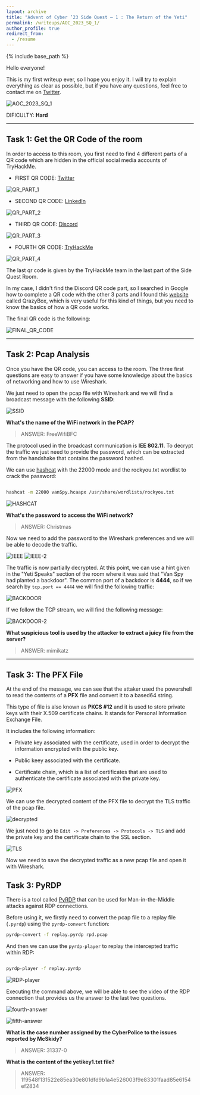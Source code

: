 ```yaml
---
layout: archive
title: "Advent of Cyber ’23 Side Quest — 1 : The Return of the Yeti"
permalink: /writeups/AOC_2023_SQ_1/
author_profile: true
redirect_from:
  - /resume
---
```


{% include base_path %}

Hello everyone! 

This is my first writeup ever, so I hope you enjoy it. I will try to explain everything as clear as possible, but if you have any questions, feel free to contact me on [Twitter](https://twitter.com/mariooo_02).

![AOC_2023_SQ_1](/_writeups/images/side-quest-1-header.png)

DIFICULTY: **Hard**


---

## Task 1: Get the QR Code of the room

In order to access to this room, you first need to find 4 different parts of a QR code which are hidden in the official
social media accounts of TryHackMe.

- FIRST QR CODE: [Twitter](https://twitter.com/RealTryHackMe/status/1730184898365767880)

![QR_PART_1](/_writeups/images/twitter-qr-part.png)

- SECOND QR CODE: [LinkedIn](https://www.linkedin.com/posts/tryhackme_can-you-help-elf-mcskidy-and-her-team-tackle-activity-7135598321280188416-5wnQ)

![QR_PART_2](/_writeups/images/linkedin-qr-part.png)


- THIRD QR CODE: [Discord](https://discord.com/channels/521382216299839518/1176552309707264041/1179095411420577943)

![QR_PART_3](/_writeups/images/discord-qr-part.png)

- FOURTH QR CODE: [TryHackMe](https://tryhackme.com/room/adventofcyber23sidequest)

![QR_PART_4](/_writeups/images/thm-qr-part.png)

The last qr code is given by the TryHackMe team in the last part of the Side Quest Room.

In my case, I didn't find the Discord QR code part, so I searched in Google how to complete a QR code with the other 3 parts and I found this [website](https://merri.cx/qrazybox/) called QrazyBox, which is very useful for this kind of things, but you need to know the basics of how a QR code works.

The final QR code is the following:

![FINAL_QR_CODE](/_writeups/images/COMPLETED.png)

---

## Task 2: Pcap Analysis

Once you have the QR code, you can access to the room. The three first questions are easy to answer if you have some knowledge about the basics of networking and how to use Wireshark.

We just need to open the pcap file with Wireshark and we will find a broadcast message with the following **SSID**:

![SSID](/_writeups/images/first-answer.png)

**What's the name of the WiFi network in the PCAP?**

> ANSWER: FreeWifiBFC

The protocol used in the broadcast communication is **IEE 802.11**. To decrypt the traffic we just need to provide the password, which can be extracted from the handshake that contains the password hashed.

We can use [hashcat](https://hashcat.net/wiki/doku.php?id=cracking_wpawpa2) with the 22000 mode and the rockyou.txt wordlist to crack the password:

```bash

hashcat -m 22000 vanSpy.hcaapx /usr/share/wordlists/rockyou.txt

```

![HASHCAT](/_writeups/images/second-answer.png)

**What's the password to access the WiFi network?**

> ANSWER: Christmas

Now we need to add the password to the Wireshark preferences and we will be able to decode the traffic.

![IEEE](/_writeups/images/IEE-password.png)
![IEEE-2](/_writeups/images/IEEE-password-2.png)

The traffic is now partially decrypted. At this point, we can use a hint given in the "Yeti Speaks" section of the room where it was said that "Van Spy had planted a backdoor". The common port of a backdoor is **4444**, so if we search by `tcp.port == 4444` we will find the following traffic:

![BACKDOOR](/_writeups/images/length-packet.png)

If we follow the TCP stream, we will find the following message:

![BACKDOOR-2](/_writeups/images/mimikatz.png)

**What suspicious tool is used by the attacker to extract a juicy file from the server?**

> ANSWER: mimikatz

---

## Task 3: The PFX File

At the end of the message, we can see that the attaker used the powershell to read the contents of a **PFX** file and convert it to a based64 string.

This type of file is also known as **PKCS #12** and it is used to store private keys with their X.509 certificate chains. It stands for Personal Information Exchange File. 

It includes the following information:

- Private key associated with the certificate, used in order to decrypt the information encrypted with the public key.

- Public keey associated with the certificate.

- Certificate chain, which is a list of certificates that are used to authenticate the certificate associated with the private key.

![PFX](/_writeups/images/pfx-file.png)

We can use the decrypted content of the PFX file to decrypt the TLS traffic of the pcap file. 

![decrypted](/_writeups/images/privkey-pfx.png)

We just need to go to `Edit -> Preferences -> Protocols -> TLS` and add the private key and the certificate chain to the SSL section.

![TLS](/_writeups/images/tls-decrypt.png)

Now we need to save the decrypted traffic as a new pcap file and open it with Wireshark.

## Task 3: PyRDP

There is a tool called [PyRDP](https://github.com/GoSecure/pyrdp) that can be used for Man-in-the-Middle attacks against RDP connections. 

Before using it, we firstly need to convert the pcap file to a replay file (`.pyrdp`) using the `pyrdp-convert` function:

```bash
pyrdp-convert -f replay.pyrdp rpd.pcap
```

And then we can use the `pyrdp-player` to replay the intercepted traffic within RDP:

```bash

pyrdp-player -f replay.pyrdp

```

![RDP-player](/_writeups/images/pyrdp-player.png)

Executing the command above, we will be able to see the video of the RDP connection that provides us the answer to the last two questions.

![fourth-answer](/_writeups/images/fourth-answer.png)

![fifth-answer](/_writeups/images/fifth-answer.png)

**What is the case number assigned by the CyberPolice to the issues reported by McSkidy?**

> ANSWER: 31337-0

**What is the content of the yetikey1.txt file?**

> ANSWER: 1f9548f131522e85ea30e801dfd9b1a4e526003f9e83301faad85e6154ef2834